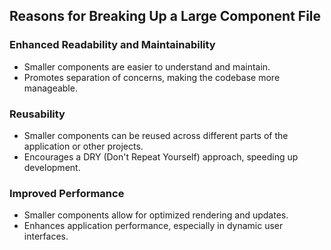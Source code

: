 ## Reasons for Breaking Up a Large Component File

### Enhanced Readability and Maintainability
- Smaller components are easier to understand and maintain.
- Promotes separation of concerns, making the codebase more manageable.

### Reusability
- Smaller components can be reused across different parts of the application or other projects.
- Encourages a DRY (Don't Repeat Yourself) approach, speeding up development.

### Improved Performance
- Smaller components allow for optimized rendering and updates.
- Enhances application performance, especially in dynamic user interfaces.
